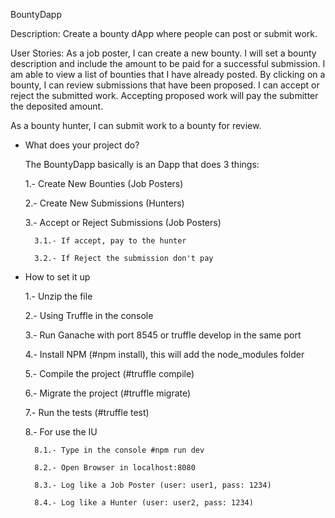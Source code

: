 BountyDapp

Description: Create a bounty dApp where people can post or submit work.

User Stories:
As a job poster, I can create a new bounty. I will set a bounty description and include the amount to be paid for a successful submission. I am able to view a list of bounties that I have already posted. By clicking on a bounty, I can review submissions that have been proposed. I can accept or reject the submitted work. Accepting proposed work will pay the submitter the deposited amount.
 
As a bounty hunter, I can submit work to a bounty for review.


- What does your project do?

	The BountyDapp basically is an Dapp that does 3 things:

	1.- Create New Bounties (Job Posters)

	2.- Create New Submissions (Hunters)

	3.- Accept or Reject Submissions (Job Posters)

		3.1.- If accept, pay to the hunter

		3.2.- If Reject the submission don't pay
		

- How to set it up
	
	1.- Unzip the file

	2.- Using Truffle in the console

	3.- Run Ganache with port 8545 or truffle develop in the same port

	4.- Install NPM (#npm install), this will add the node_modules folder

	5.- Compile the project (#truffle compile)

	6.- Migrate the project (#truffle migrate)

	7.- Run the tests (#truffle test)

	8.- For use the IU

		8.1.- Type in the console #npm run dev

		8.2.- Open Browser in localhost:8080

		8.3.- Log like a Job Poster (user: user1, pass: 1234) 

		8.4.- Log like a Hunter (user: user2, pass: 1234)